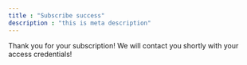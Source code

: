 ```yaml
---
title : "Subscribe success"
description : "this is meta description"
---
```

Thank you for your subscription! We will contact you shortly with your access credentials!


<script>
fbq('track', 'Purchase', {
    });
// Fire the 'purchase' event
gtag('event', 'purchase', {
});
</script>